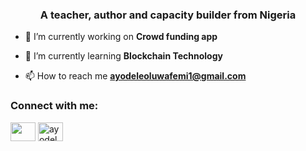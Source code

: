 <h3 align="center">A teacher, author and capacity builder from Nigeria</h3>

- 🔭 I’m currently working on **Crowd funding app**

- 🌱 I’m currently learning **Blockchain Technology**

- 📫 How to reach me **ayodeleoluwafemi1@gmail.com**

<h3 align="left">Connect with me:</h3>
<p align="left">
<a href="https://twitter.com/ayodeleayotunde" target="blank"><img align="center" src="https://raw.githubusercontent.com/rahuldkjain/github-profile-readme-generator/master/src/images/icons/Social/twitter.svg" alt="" height="30" width="40" /></a>
<a href="https://fb.com/ayodeleayotunde" target="blank"><img align="center" src="https://raw.githubusercontent.com/rahuldkjain/github-profile-readme-generator/master/src/images/icons/Social/facebook.svg" alt="ayodeleayotunde" height="30" width="40" /></a>
</p>
